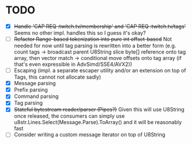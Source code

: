 # TODO
- [x] ~~Handle 'CAP REQ :twitch.tv/membership' and 'CAP REQ :twitch.tv/tags'~~ Seems no other impl. handles this so I guess it's okay?
- [ ] ~~Refactor Range-based tokenization into pure int offset-based~~ Not needed for now until tag parsing is rewritten into a better form (e.g. count tags -> broadcast parent U8String slice byte[] reference onto tag array, then vector match -> conditional move offsets onto tag array (if that's even expressible in AdvSimd/SSE4/AVX2))
- [ ] Escaping (impl. a separate escaper utility and/or an extension on top of Tags, this cannot not allocate sadly)
- [x] Message parsing
- [x] Prefix parsing
- [x] Command parsing
- [x] Tag parsing
- [x] ~~Stateful bytestream reader/parser (Pipes?)~~ Given this will use U8String once released, the consumers can simply use u8str.Lines.Select(Message.Parse).ToArray() and it will be reasonably fast
- [ ] Consider writing a custom message iterator on top of U8String
